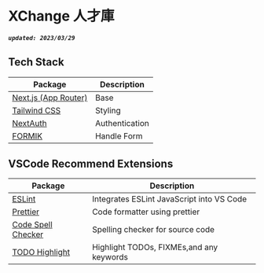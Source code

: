 # XChange 人才庫

##### `updated: 2023/03/29`

## Tech Stack

| Package                                                              | Description    |
| -------------------------------------------------------------------- | -------------- |
| [Next.js (App Router)](https://beta.nextjs.org/docs/getting-started) | Base           |
| [Tailwind CSS](https://tailwindcss.com/)                             | Styling        |
| [NextAuth](https://next-auth.js.org/)                                | Authentication |
| [FORMIK](https://formik.org/)                                        | Handle Form    |

## VSCode Recommend Extensions

| Package                                                                                                         | Description                               |
| --------------------------------------------------------------------------------------------------------------- | ----------------------------------------- |
| [ESLint](https://marketplace.visualstudio.com/items?itemName=dbaeumer.vscode-eslint)                            | Integrates ESLint JavaScript into VS Code |
| [Prettier](https://marketplace.visualstudio.com/items?itemName=esbenp.prettier-vscode)                          | Code formatter using prettier             |
| [Code Spell Checker](https://marketplace.visualstudio.com/items?itemName=streetsidesoftware.code-spell-checker) | Spelling checker for source code          |
| [TODO Highlight](https://marketplace.visualstudio.com/items?itemName=wayou.vscode-todo-highlight)               | Highlight TODOs, FIXMEs,and any keywords  |
